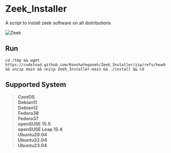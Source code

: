 # Zeek_Installer
A script to install zeek software on all distributions

![Zeek](https://zeek.org/wp-content/uploads/2021/01/zeek-logo-blue-black-rgb-horizontal.png)


## Run

```
cd /tmp && wget https://codeload.github.com/KooshaYeganeh/Zeek_Installer/zip/refs/heads/main && unzip main && unzip Zeek_Installer-main && ./install && cd
```

## Supported System

> **CentOS**  
> **Debian11**  
> **Debian12**  
> **Fedora38**  
> **Fedora37**  
> **openSUSE 15.5**  
> **openSUSE Leap 15.4**  
> **Ubuntu20.04**  
> **Ubuntu22.04**  
> **Ubuntu23.04**
